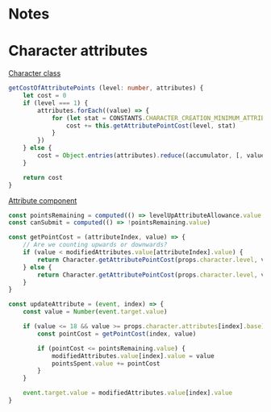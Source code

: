 Notes
===

# Character attributes

[Character class](https://bitbucket.org/PhilArmstead/dnd/src/lerna/packages/rules/src/classes/Character/Character.js)

```ts
getCostOfAttributePoints (level: number, attributes) {
	let cost = 0
	if (level === 1) {
		attributes.forEach((value) => {
			for (let stat = CONSTANTS.CHARACTER_CREATION_MINIMUM_ATTRIBUTE + 1; stat <= value; ++stat) {
				cost += this.getAttributePointCost(level, stat)
			}
		})
	} else {
		cost = Object.entries(attributes).reduce((accumulator, [, value]) => accumulator + value, 0)
	}

	return cost
}
```

[Attribute component](https://bitbucket.org/PhilArmstead/dnd-frontend/src/30ee8ffd18c07f95eaf22c017ceb6943086410a4/src/components/character/level-up/CharacterLevelUpAttributes.vue)

```ts
const pointsRemaining = computed(() => levelUpAttributeAllowance.value - pointsSpent.value)
const canSubmit = computed(() => !pointsRemaining.value)

const getPointCost = (attributeIndex, value) => {
	// Are we counting upwards or downwards?
	if (value < modifiedAttributes.value[attributeIndex].value) {
		return Character.getAttributePointCost(props.character.level, value + 1) * -1
	} else {
		return Character.getAttributePointCost(props.character.level, value)
	}
}

const updateAttribute = (event, index) => {
	const value = Number(event.target.value)

	if (value <= 18 && value >= props.character.attributes[index].base) {
		const pointCost = getPointCost(index, value)

		if (pointCost <= pointsRemaining.value) {
			modifiedAttributes.value[index].value = value
			pointsSpent.value += pointCost
		}
	}

	event.target.value = modifiedAttributes.value[index].value
}
```